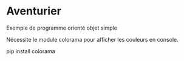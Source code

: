 # Aventurier
Exemple de programme orienté objet simple

Nécessite le module colorama pour afficher les couleurs en console.

pip install colorama

